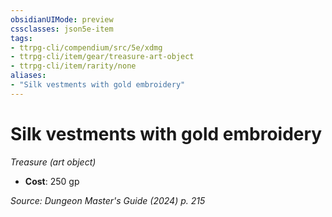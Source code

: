 ```yaml
---
obsidianUIMode: preview
cssclasses: json5e-item
tags:
- ttrpg-cli/compendium/src/5e/xdmg
- ttrpg-cli/item/gear/treasure-art-object
- ttrpg-cli/item/rarity/none
aliases: 
- "Silk vestments with gold embroidery"
---
```

# Silk vestments with gold embroidery
*Treasure (art object)*  

- **Cost**: 250 gp

*Source: Dungeon Master's Guide (2024) p. 215*